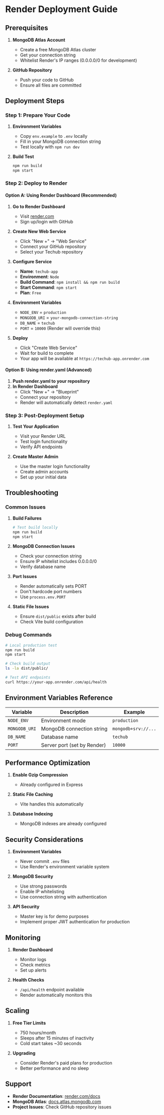 # Render Deployment Guide

## Prerequisites

1. **MongoDB Atlas Account**
   - Create a free MongoDB Atlas cluster
   - Get your connection string
   - Whitelist Render's IP ranges (0.0.0.0/0 for development)

2. **GitHub Repository**
   - Push your code to GitHub
   - Ensure all files are committed

## Deployment Steps

### Step 1: Prepare Your Code

1. **Environment Variables**
   - Copy `env.example` to `.env` locally
   - Fill in your MongoDB connection string
   - Test locally with `npm run dev`

2. **Build Test**
   ```bash
   npm run build
   npm start
   ```

### Step 2: Deploy to Render

#### Option A: Using Render Dashboard (Recommended)

1. **Go to Render Dashboard**
   - Visit [render.com](https://render.com)
   - Sign up/login with GitHub

2. **Create New Web Service**
   - Click "New +" → "Web Service"
   - Connect your GitHub repository
   - Select your Techub repository

3. **Configure Service**
   - **Name**: `techub-app`
   - **Environment**: `Node`
   - **Build Command**: `npm install && npm run build`
   - **Start Command**: `npm start`
   - **Plan**: `Free`

4. **Environment Variables**
   - `NODE_ENV` = `production`
   - `MONGODB_URI` = `your-mongodb-connection-string`
   - `DB_NAME` = `techub`
   - `PORT` = `10000` (Render will override this)

5. **Deploy**
   - Click "Create Web Service"
   - Wait for build to complete
   - Your app will be available at `https://techub-app.onrender.com`

#### Option B: Using render.yaml (Advanced)

1. **Push render.yaml to your repository**
2. **In Render Dashboard**
   - Click "New +" → "Blueprint"
   - Connect your repository
   - Render will automatically detect `render.yaml`

### Step 3: Post-Deployment Setup

1. **Test Your Application**
   - Visit your Render URL
   - Test login functionality
   - Verify API endpoints

2. **Create Master Admin**
   - Use the master login functionality
   - Create admin accounts
   - Set up your initial data

## Troubleshooting

### Common Issues

1. **Build Failures**
   ```bash
   # Test build locally
   npm run build
   npm start
   ```

2. **MongoDB Connection Issues**
   - Check your connection string
   - Ensure IP whitelist includes 0.0.0.0/0
   - Verify database name

3. **Port Issues**
   - Render automatically sets PORT
   - Don't hardcode port numbers
   - Use `process.env.PORT`

4. **Static File Issues**
   - Ensure `dist/public` exists after build
   - Check Vite build configuration

### Debug Commands

```bash
# Local production test
npm run build
npm start

# Check build output
ls -la dist/public/

# Test API endpoints
curl https://your-app.onrender.com/api/health
```

## Environment Variables Reference

| Variable | Description | Example |
|----------|-------------|---------|
| `NODE_ENV` | Environment mode | `production` |
| `MONGODB_URI` | MongoDB connection string | `mongodb+srv://...` |
| `DB_NAME` | Database name | `techub` |
| `PORT` | Server port (set by Render) | `10000` |

## Performance Optimization

1. **Enable Gzip Compression**
   - Already configured in Express

2. **Static File Caching**
   - Vite handles this automatically

3. **Database Indexing**
   - MongoDB indexes are already configured

## Security Considerations

1. **Environment Variables**
   - Never commit `.env` files
   - Use Render's environment variable system

2. **MongoDB Security**
   - Use strong passwords
   - Enable IP whitelisting
   - Use connection string with authentication

3. **API Security**
   - Master key is for demo purposes
   - Implement proper JWT authentication for production

## Monitoring

1. **Render Dashboard**
   - Monitor logs
   - Check metrics
   - Set up alerts

2. **Health Checks**
   - `/api/health` endpoint available
   - Render automatically monitors this

## Scaling

1. **Free Tier Limits**
   - 750 hours/month
   - Sleeps after 15 minutes of inactivity
   - Cold start takes ~30 seconds

2. **Upgrading**
   - Consider Render's paid plans for production
   - Better performance and no sleep

## Support

- **Render Documentation**: [render.com/docs](https://render.com/docs)
- **MongoDB Atlas**: [docs.atlas.mongodb.com](https://docs.atlas.mongodb.com)
- **Project Issues**: Check GitHub repository issues
